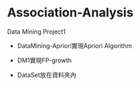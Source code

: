 # Association-Analysis
Data Mining Project1

* DataMining-Apriori實現Apriori Algorithm

*	DM1實現FP-growth

*	DataSet放在資料夾內

